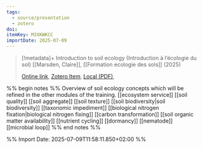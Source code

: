 ```yaml
---
tags:
  - source/presentation
  - zotero
doi: 
itemKey: M3XKWKCC
importDate: 2025-07-09
---
```

>[!metadata]+
> Introduction to soil ecology (Introduction à l’écologie du sol)
> [[Marsden, Claire]], 
> [[Formation ecologie des sols]] (2025)
> 
> [Online link](), [Zotero Item](zotero://select/library/items/M3XKWKCC), [Local (PDF)](file://C:/Users/aburg/Documents/references/zotero/storage/EYDMYY6N/_01_FormnEcoSols_2025_Intro_CMarsden.pdf), 

%% begin notes %%
Overview of soil ecology concepts which will be refined in the other modules of the training.
[[ecosystem service]]
[[soil quality]]
[[soil aggregate]]
[[soil texture]]
[[soil biodiversity|soil biodiversity]]
[[taxonomic impediment]]
[[biological nitrogen fixation|biological nitrogen fixing]]
[[carbon transformation]]
[[soil organic matter availability]]
[[nutrient cycling]]
[[dormancy]]
[[nematode]]
[[microbial loop]]
%% end notes %%

%% Import Date: 2025-07-09T11:58:11.850+02:00 %%
